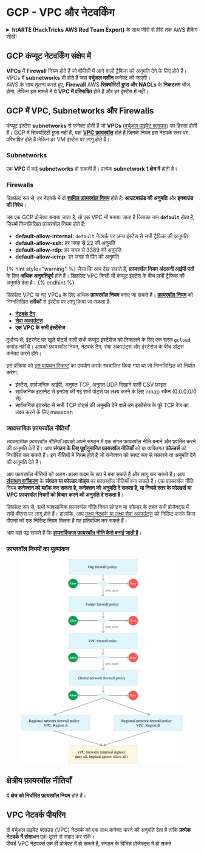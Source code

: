 # GCP - VPC और नेटवर्किंग

<details>

<summary><strong>htARTE (HackTricks AWS Red Team Expert)</strong> के साथ जीरो से हीरो तक AWS हैकिंग सीखें!</summary>

HackTricks का समर्थन करने के अन्य तरीके:

* अगर आप अपनी कंपनी को HackTricks में विज्ञापित करना चाहते हैं या HackTricks को PDF में डाउनलोड करना चाहते हैं तो [SUBSCRIPTION PLANS](https://github.com/sponsors/carlospolop) देखें!
* [आधिकारिक PEASS & HackTricks स्वैग](https://peass.creator-spring.com) प्राप्त करें
* हमारे विशेष [NFTs](https://opensea.io/collection/the-peass-family) कलेक्शन, [The PEASS Family](https://opensea.io/collection/the-peass-family) खोजें
* **Join the** 💬 [Discord group](https://discord.gg/hRep4RUj7f) या [telegram group](https://t.me/peass) से जुड़ें या हमें **Twitter** 🐦 पर **@hacktricks_live**](https://twitter.com/hacktricks_live) **का पालन** करें।
* **HackTricks** और [HackTricks Cloud](https://github.com/carlospolop/hacktricks-cloud) github repos में PRs सबमिट करके अपने हैकिंग ट्रिक्स साझा करें।

</details>

## **GCP कंप्यूट नेटवर्किंग संक्षेप में**

**VPCs** में **Firewall** नियम होते हैं जो वीपीसी में आने वाली ट्रैफिक को अनुमति देने के लिए होते हैं। VPCs में **subnetworks** भी होते हैं जहां **वर्चुअल मशीन** कनेक्ट की जाएगी।\
AWS के साथ तुलना करते हुए, **Firewall** AWS **सिक्योरिटी ग्रुप्स और NACLs** के **निकटतम** चीज होगा, लेकिन इस मामले में ये **VPC में परिभाषित** होते हैं और हर इंस्टेंस में नहीं।

## **GCP में VPC, Subnetworks और Firewalls**

कंप्यूट इंस्टेंस **subnetworks** से कनेक्ट होती हैं जो **VPCs** ([वर्चुअल प्राइवेट क्लाउड](https://cloud.google.com/vpc/docs/vpc)) का हिस्सा होती हैं। GCP में सिक्योरिटी ग्रुप्स नहीं हैं, यहां [**VPC फ़ायरवॉल**](https://cloud.google.com/vpc/docs/firewalls) होते हैं जिनके नियम इस नेटवर्क स्तर पर परिभाषित होते हैं लेकिन हर VM इंस्टेंस पर लागू होते हैं।

### Subnetworks

एक **VPC** में कई **subnetworks** हो सकती हैं। प्रत्येक **subnetwork 1 क्षेत्र में** होती है।

### Firewalls

डिफ़ॉल्ट रूप से, हर नेटवर्क में दो [**शामिल फ़ायरवॉल नियम**](https://cloud.google.com/vpc/docs/firewalls#default\_firewall\_rules) होते हैं: **आउटबाउंड की अनुमति** और **इनबाउंड की निषेध**।

जब एक GCP प्रोजेक्ट बनाया जाता है, तो एक VPC भी बनाया जाता है जिसका नाम **`default`** होता है, जिसमें निम्नलिखित फ़ायरवॉल नियम होते हैं:

* **default-allow-internal:** `default` नेटवर्क पर अन्य इंस्टेंस से सभी ट्रैफिक की अनुमति
* **default-allow-ssh:** हर जगह से 22 की अनुमति
* **default-allow-rdp:** हर जगह से 3389 की अनुमति
* **default-allow-icmp:** हर जगह से पिंग की अनुमति

{% hint style="warning" %}
जैसा कि आप देख सकते हैं, **फ़ायरवॉल नियम** **अंदरूनी आईपी पतों** के लिए **अधिक अनुमतिपूर्ण** होते हैं। डिफ़ॉल्ट VPC किसी भी कंप्यूट इंस्टेंस के बीच सभी ट्रैफिक की अनुमति देता है।
{% endhint %}

डिफ़ॉल्ट VPC या नए VPCs के लिए अधिक **फ़ायरवॉल नियम** बनाए जा सकते हैं। [**फ़ायरवॉल नियम**](https://cloud.google.com/vpc/docs/firewalls) को निम्नलिखित **तरीकों** से इंस्टेंस पर लागू किया जा सकता है:

* [**नेटवर्क टैग**](https://cloud.google.com/vpc/docs/add-remove-network-tags)
* [**सेवा अकाउंट्स**](https://cloud.google.com/vpc/docs/firewalls#serviceaccounts)
* **एक VPC के सभी इंस्टेंसेज**

दुर्भाग्य से, इंटरनेट पर खुले पोर्ट्स वाली सभी कंप्यूट इंस्टेंसेज को निकालने के लिए एक सरल `gcloud` कमांड नहीं है। आपको फ़ायरवॉल नियम, नेटवर्क टैग, सेवा अकाउंट्स और इंस्टेंसेज के बीच डॉट्स कनेक्ट करने होंगे।

इस प्रक्रिया को [इस पायथन स्क्रिप्ट](https://gitlab.com/gitlab-com/gl-security/gl-redteam/gcp\_firewall\_enum) का उपयोग करके स्वचालित किया गया था जो निम्नलिखित को निर्यात करेगा:

* इंस्टेंस, सार्वजनिक आईपी, अनुमत TCP, अनुमत UDP दिखाने वाली CSV फ़ाइल
* सार्वजनिक इंटरनेट से इनग्रेस की गई सभी पोर्ट्स पर लक्ष्य करने के लिए nmap स्कैन (0.0.0.0/0 से)
* सार्वजनिक इंटरनेट से सभी TCP पोर्ट्स की अनुमति देने वाले उन इंस्टेंसेज के पूरे TCP रेंज का लक्ष्य करने के लिए masscan

### व्यावसायिक फ़ायरवॉल नीतियाँ

_व्यावसायिक फ़ायरवॉल नीतियाँ_ आपको अपने संगठन में एक संगत फ़ायरवॉल नीति बनाने और प्रवर्तित करने की अनुमति देती हैं। आप **संगठन के लिए पूर्वानुमानित फ़ायरवॉल नीतियाँ** को या व्यक्तिगत **फोल्डर्स** को निर्धारित कर सकते हैं। इन नीतियों में नियम होते हैं जो कनेक्शन को स्पष्ट रूप से नकारने या अनुमति देने की अनुमति देते हैं।

आप फ़ायरवॉल नीतियों को अलग-अलग कदम के रूप में बना सकते हैं और लागू कर सकते हैं। आप [**संसाधन वर्गीकरण**](https://cloud.google.com/resource-manager/docs/cloud-platform-resource-hierarchy) के **संगठन या फोल्डर नोड्स** पर फ़ायरवॉल नीतियाँ बना सकते हैं। एक फ़ायरवॉल नीति नियम **कनेक्शन को ब्लॉक कर सकता है, कनेक्शन को अनुमति दे सकता है, या निचले स्तर के फोल्डर्स या VPC फ़ायरवॉल नियमों को विचार करने की अनुमति दे सकता है**।

डिफ़ॉल्ट रूप से, सभी व्यावसायिक फ़ायरवॉल नीति नियम संगठन या फोल्डर के तहत सभी प्रोजेक्ट्स में सभी वीएम्स पर लागू होते हैं। हालांकि, आप [लक्ष्य नेटवर्क या लक्ष्य सेवा अकाउंट्स](https://cloud.google.com/vpc/docs/firewall-policies#targets) को निर्दिष्ट करके किस वीएम्स को एक निर्दिष्ट नियम मिलता है यह प्रतिबंधित कर सकते हैं।

आप यहां पढ़ सकते हैं कि [**हायरार्किकल फ़ायरवॉल नीति कैसे बनाई जाती है**](https://cloud.google.com/vpc/docs/using-firewall-policies#gcloud)।

### फ़ायरवॉल नियमों का मूल्यांकन

<figure><img src="../../../../.gitbook/assets/image (4) (5).png" alt=""><figcaption></figcaption></figure>

## क्षेत्रीय फ़ायरवॉल नीतियाँ

ये **क्षेत्र को निर्धारित फ़ायरवॉल नियम** होते हैं।

## VPC नेटवर्क पीयरिंग

दो वर्चुअल प्राइवेट क्लाउड (VPC) नेटवर्क को एक साथ कनेक्ट करने की अनुमति देता है ताकि **प्रत्येक नेटवर्क में संसाधन** एक-दूसरे से संवाद कर सकें।\
पीयर्ड VPC नेटवर्क्स एक ही प्रोजेक्ट में हो सकते हैं, संगठन के विभिन्न प्रोजेक्ट्स में हो सकते

